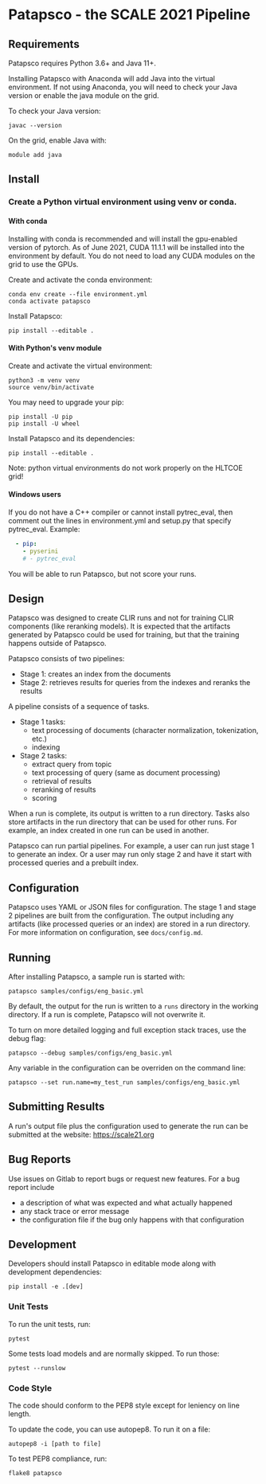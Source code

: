 # Patapsco - the SCALE 2021 Pipeline

## Requirements
Patapsco requires Python 3.6+ and Java 11+.

Installing Patapsco with Anaconda will add Java into the virtual environment.
If not using Anaconda, you will need to check your Java version or
enable the java module on the grid.

To check your Java version:
```
javac --version
```

On the grid, enable Java with:
```
module add java
```

## Install

### Create a Python virtual environment using venv or conda.

#### With conda
Installing with conda is recommended and will install the gpu-enabled version of pytorch.
As of June 2021, CUDA 11.1.1 will be installed into the environment by default.
You do not need to load any CUDA modules on the grid to use the GPUs.

Create and activate the conda environment:
```
conda env create --file environment.yml
conda activate patapsco
```
Install Patapsco:
```
pip install --editable .
```

#### With Python's venv module
Create and activate the virtual environment:
```
python3 -m venv venv
source venv/bin/activate
```
You may need to upgrade your pip:
```
pip install -U pip
pip install -U wheel
```
Install Patapsco and its dependencies:
```
pip install --editable .
```

Note: python virtual environments do not work properly on the HLTCOE grid!

#### Windows users
If you do not have a C++ compiler or cannot install pytrec_eval,
then comment out the lines in environment.yml and setup.py that specify pytrec_eval.
Example:
```yaml
  - pip:
    - pyserini
    # - pytrec_eval
```
You will be able to run Patapsco, but not score your runs.

## Design
Patapsco was designed to create CLIR runs and not for training CLIR components (like reranking models).
It is expected that the artifacts generated by Patapsco could be used for training,
but that the training happens outside of Patapsco.

Patapsco consists of two pipelines:
  - Stage 1: creates an index from the documents
  - Stage 2: retrieves results for queries from the indexes and reranks the results

A pipeline consists of a sequence of tasks.
  - Stage 1 tasks: 
    - text processing of documents (character normalization, tokenization, etc.)
    - indexing
  - Stage 2 tasks: 
    - extract query from topic
    - text processing of query (same as document processing)
    - retrieval of results
    - reranking of results
    - scoring

When a run is complete, its output is written to a run directory.
Tasks also store artifacts in the run directory that can be used for other runs.
For example, an index created in one run can be used in another.

Patapsco can run partial pipelines.
For example, a user can run just stage 1 to generate an index.
Or a user may run only stage 2 and have it start with processed queries and a prebuilt index.

## Configuration
Patapsco uses YAML or JSON files for configuration.
The stage 1 and stage 2 pipelines are built from the configuration.
The output including any artifacts (like processed queries or an index) are stored in a run directory.
For more information on configuration, see `docs/config.md`.

## Running
After installing Patapsco, a sample run is started with:
```
patapsco samples/configs/eng_basic.yml
```

By default, the output for the run is written to a `runs` directory in the working directory.
If a run is complete, Patapsco will not overwrite it.

To turn on more detailed logging and full exception stack traces, use the debug flag:
```
patapsco --debug samples/configs/eng_basic.yml
```

Any variable in the configuration can be overriden on the command line:
```
patapsco --set run.name=my_test_run samples/configs/eng_basic.yml
```

## Submitting Results
A run's output file plus the configuration used to generate the run can be submitted at the website: 
https://scale21.org

## Bug Reports
Use issues on Gitlab to report bugs or request new features.
For a bug report include 
 * a description of what was expected and what actually happened
 * any stack trace or error message
 * the configuration file if the bug only happens with that configuration


## Development
Developers should install Patapsco in editable mode along with development dependencies:
```
pip install -e .[dev]
```

### Unit Tests
To run the unit tests, run:
```
pytest
```

Some tests load models and are normally skipped. To run those:
```
pytest --runslow
```

### Code Style
The code should conform to the PEP8 style except for leniency on line length.

To update the code, you can use autopep8.
To run it on a file:
```
autopep8 -i [path to file]
```

To test PEP8 compliance, run:
```
flake8 patapsco
```
